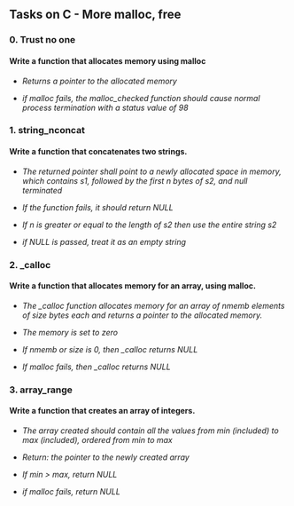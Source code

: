 ## Tasks on C - More malloc, free

### 0. Trust no one

#### Write a function that allocates memory using malloc

* *Returns a pointer to the allocated memory*

* *if malloc fails, the malloc_checked function should cause normal process termination with a status value of 98*

### 1. string_nconcat

#### Write a function that concatenates two strings.

* *The returned pointer shall point to a newly allocated space in memory, which contains s1, followed by the first n bytes of s2, and null terminated*

* *If the function fails, it should return NULL*

* *If n is greater or equal to the length of s2 then use the entire string s2*

* *if NULL is passed, treat it as an empty string*

### 2. _calloc

#### Write a function that allocates memory for an array, using malloc.

* *The _calloc function allocates memory for an array of nmemb elements of size bytes each and returns a pointer to the allocated memory.*

* *The memory is set to zero*

* *If nmemb or size is 0, then _calloc returns NULL*

* *If malloc fails, then _calloc returns NULL*

### 3. array_range

#### Write a function that creates an array of integers.

* *The array created should contain all the values from min (included) to max (included), ordered from min to max*

* *Return: the pointer to the newly created array*

* *If min > max, return NULL*

* *if malloc fails, return NULL*

### 
